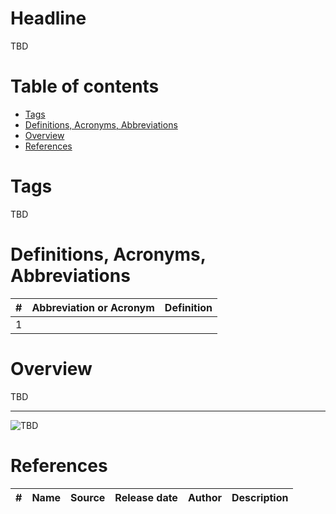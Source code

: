 # Headline
TBD 

# Table of contents
- [Tags](!Template.md#tags)
- [Definitions, Acronyms, Abbreviations](!Template.md#definitions-acronyms-abbreviations)
- [Overview](!Template.md#overview)
- [References](!Template.md#references)

# Tags
TBD

# Definitions, Acronyms, Abbreviations
| # | Abbreviation or Acronym | Definition     |
| - | ------------------------|:--------------:|
| 1 |

# Overview
TBD 

---

<img src="./Images/TBD.jpg" alt="TBD" />

# References
| # | Name                 | Source                | Release date           |  Author                 | Description   |
| - | ---------------------|---------------------- |----------------------- | ----------------------- |:-------------:|
